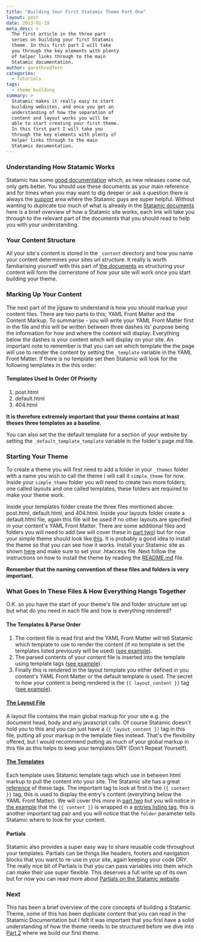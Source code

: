 ```yaml
---
title: "Building Your First Statamic Theme Part One"
layout: post
date: 2013-01-19
meta_desc: >
  The first article in the three part
  series on building your first Statamic
  theme. In this first part I will take
  you through the key elements with plenty
  of helper links through to the main
  Statamic documentation.
author: garethredfern
categories:
  - tutorials
tags:
  - theme building
summary: >
  Statamic makes it really easy to start
  building websites, and once you get an
  understanding of how the separation of
  content and layout works you will be
  able to start creating your first theme.
  In this first part I will take you
  through the key elements with plenty of
  helper links through to the main
  Statamic documentation.
---
```


### Understanding How Statamic Works
Statamic has some [good documentation](http://statamic.com/learn) which, as new releases come out, only gets better. You should use these documents as your main reference and for times when you may want to dig deeper or ask a question there is always the [support](http://support.statamic.com) area where the Statamic guys are super helpful. Without wanting to duplicate too much of what is already in the [Statamic documents](http://statamic.com/learn/core-concepts/how-pages-are-built) here is a brief overview of how a Statamic site works, each link will take you through to the relevant part of the documents that you should read to help you with your understanding.

### Your Content Structure
All your site's content is stored in the `_content` directory and how you name your content determines your sites url structure. It really is worth familiarising yourself with this part of [the documents](http://statamic.com/learn/core-concepts/content-files) as structuring your content will form the cornerstone of how your site will work once you start building your theme.

### Marking Up Your Content
The next part of the jigsaw to understand is how you should markup your content files. There are two parts to this; YAML Front Matter and the Content Markup. To summarise - you will write your YAML Front Matter first in the file and this will be written between three dashes its' purpose being the information for how and where the content will display. Everything below the dashes is your content which will display on your site. An important note to remember is that you can set which template the the page will use to render the content by setting the `_template` variable in the YAML Front Matter. If there is no template set then Statamic will look for the following templates  in the this order:

#### Templates Used In Order Of Priority

1. post.html
2. default.html
3. 404.html

**It is therefore extremely important that your theme contains at least theses three templates as a baseline.**

You can also set the the default template for a section of your website by setting the `_default_template_template` variable in the folder's page.md file.

### Starting Your Theme
To create a theme you will first need to add a folder in your `_themes` folder with a name you wish to call the theme I will call it `simple_theme` for now. Inside your `simple_theme` folder you will need to create two more folders; one called layouts and   one called templates, these folders are required to make your theme work.

Inside your templates folder create the three files mentioned above: post.html, default.html, and 404.html. Inside your layouts folder create a default.html file, again this file will be used if no other layouts are specified in your content's YAML Front Matter. There are some additional files and folders you will need to add (we will cover these in [part two](http://www.statamicthemes.com/articles/building-your-first-statamic-theme-part-two)) but for now your simple theme should look like [this](https://github.com/statamicthemes/simple-theme). It is probably a good idea to install the theme so that you can see how it works. Install your Statamic site as shown [here](http://statamic.com/learn/digging-in/installing) and make sure to set your .htaccess file. Next follow the instructions on how to install the theme by reading the [README.md](https://github.com/statamicthemes/simple-theme/blob/master/README.md) file.

**Remember that the naming convention of these files and folders is very important.**

### What Goes In These Files & How Everything Hangs Together
O.K. so you have the start of your theme's file and folder structure set up but what do you need in each file and how is everything rendered?

#### The Templates & Parse Order
1. The content file is read first and the YAML Front Matter will tell Statamic which template to use to render the content (if no template is set the templates listed previously will be used) ([see example](https://github.com/statamicthemes/simple-theme/blob/master/_content/1.example.md)).
2. The parsed contents of your content file is inserted into the template using template tags ([see example](https://github.com/statamicthemes/simple-theme/blob/master/simple_theme/templates/default.html)).
3. Finally this is rendered in the layout template you either defined in you content's YAML Front Matter or the default template is used. The secret to how your content is being rendered is the `{{ layout_content }}` tag ([see example](https://github.com/statamicthemes/simple-theme/blob/master/simple_theme/layouts/default.html)).

#### [The Layout File](https://github.com/statamicthemes/simple-theme/blob/master/simple_theme/layouts/default.html)
A layout file contains the main global markup for your site e.g. the document head, body and any javascript calls. Of course Statamic doesn't hold you to this and you can just have a `{{ layout_content }}` tag in this file, putting all your markup in the template files instead. That's the flexibility offered, but I would recommend putting as much of your global markup in this file as this helps to keep your templates DRY (Don't Repeat Yourself).

#### [The Templates](https://github.com/statamicthemes/simple-theme/blob/master/simple_theme/templates)
Each template uses Statamic template tags which use in between html markup to pull the content into your site. The Statamic site has a great [reference](http://statamic.com/learn/templating/core-template-tags) of these tags. The important tag to look at first is the `{{ content }}` tag, this is used to display the entry's content (everything below the YAML Front Matter). We will cover this more in [part two](http://www.statamicthemes.com/articles/building-your-first-statamic-theme-part-two) but you will notice in [the example](https://github.com/statamicthemes/simple-theme/blob/master/simple_theme/templates/default.html) that the `{{ content }}` is wrapped in a [entries listing tag](http://statamic.com/learn/documentation/tags/entries), this is another important tag pair and you will notice that the `folder` parameter tells Statamic where to look for your content.

#### Partials
Statamic also provides a super easy way to share reusable code throughout your templates. Partials can be things like headers, footers and navigation blocks that you want to re-use in your site, again keeping your code DRY. The really nice bit of Partials is that you can pass variables into them which can make their use super flexible. This deserves a full write up of its own but for now you can read more about [Partials on the Statamic website](http://statamic.com/learn/theming/partials).

### Next
This has been a brief overview of the core concepts of building a Statamic Theme, some of this has been duplicate content that you can read in the Statamic Documentation but I felt it was important that you first have a solid understanding of how the theme needs to be structured before we dive into [Part 2](http://www.statamicthemes.com/articles/building-your-first-statamic-theme-part-two) where we build our first theme.
